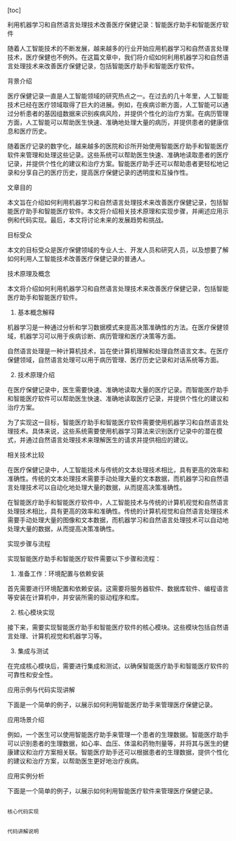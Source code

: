 
[toc]                    
                
                
利用机器学习和自然语言处理技术改善医疗保健记录：智能医疗助手和智能医疗软件

随着人工智能技术的不断发展，越来越多的行业开始应用机器学习和自然语言处理技术，医疗保健也不例外。在这篇文章中，我们将介绍如何利用机器学习和自然语言处理技术来改善医疗保健记录，包括智能医疗助手和智能医疗软件。

背景介绍

医疗保健记录一直是人工智能领域的研究热点之一。在过去的几十年里，人工智能技术已经在医疗领域取得了巨大的进展。例如，在疾病诊断方面，人工智能可以通过分析患者的基因组数据来识别疾病风险，并提供个性化的治疗方案。在病历管理方面，人工智能可以帮助医生快速、准确地处理大量的病历，并提供患者的健康信息和医疗历史。

随着医疗记录的数字化，越来越多的医院和诊所开始使用智能医疗助手和智能医疗软件来管理和处理这些记录。这些系统可以帮助医生快速、准确地读取患者的医疗记录，并提供个性化的建议和治疗方案。智能医疗助手还可以帮助患者更轻松地记录和分享自己的医疗历史，提高医疗保健记录的透明度和互操作性。

文章目的

本文旨在介绍如何利用机器学习和自然语言处理技术来改善医疗保健记录，包括智能医疗助手和智能医疗软件。本文将介绍相关技术原理和实现步骤，并阐述应用示例和代码实现。最后，本文将讨论未来的发展趋势和挑战。

目标受众

本文的目标受众是医疗保健领域的专业人士、开发人员和研究人员，以及想要了解如何利用人工智能技术改善医疗保健记录的普通人。

技术原理及概念

本文将介绍如何利用机器学习和自然语言处理技术来改善医疗保健记录，包括智能医疗助手和智能医疗软件。

1. 基本概念解释

机器学习是一种通过分析和学习数据模式来提高决策准确性的方法。在医疗保健领域，机器学习可以用于疾病诊断、病历管理和医疗决策等方面。

自然语言处理是一种计算机技术，旨在使计算机理解和处理自然语言文本。在医疗保健领域，自然语言处理可以用于病历管理、医疗历史记录和对话系统等方面。

2. 技术原理介绍

在医疗保健记录中，医生需要快速、准确地读取大量的医疗记录。而智能医疗助手和智能医疗软件可以帮助医生快速、准确地读取医疗记录，并提供个性化的建议和治疗方案。

为了实现这一目标，智能医疗助手和智能医疗软件需要使用机器学习和自然语言处理技术。具体来说，这些系统需要使用机器学习算法来识别医疗记录中的潜在模式，并通过自然语言处理技术来理解医生的请求并提供相应的建议。

相关技术比较

在医疗保健记录中，人工智能技术与传统的文本处理技术相比，具有更高的效率和准确性。传统的文本处理技术需要手动处理大量的文本数据，而机器学习和自然语言处理技术可以自动化地处理大量的数据，从而提高决策准确性。

在智能医疗助手和智能医疗软件中，人工智能技术与传统的计算机视觉和自然语言处理技术相比，具有更高的效率和准确性。传统的计算机视觉和自然语言处理技术需要手动处理大量的图像和文本数据，而机器学习和自然语言处理技术可以自动地处理大量的数据，从而提高决策准确性。

实现步骤与流程

实现智能医疗助手和智能医疗软件需要以下步骤和流程：

1. 准备工作：环境配置与依赖安装

首先需要进行环境配置和依赖安装。这需要将服务器软件、数据库软件、编程语言等安装在计算机中，并安装所需的驱动程序和库。

2. 核心模块实现

接下来，需要实现智能医疗助手和智能医疗软件的核心模块。这些模块包括自然语言处理、计算机视觉和机器学习等。

3. 集成与测试

在完成核心模块后，需要进行集成和测试，以确保智能医疗助手和智能医疗软件的可靠性和安全性。

应用示例与代码实现讲解

下面是一个简单的例子，以展示如何利用智能医疗助手来管理医疗保健记录。

应用场景介绍

例如，一个医生可以使用智能医疗助手来管理一个患者的生理数据。智能医疗助手可以识别患者的生理数据，如心率、血压、体温和药物剂量等，并将其与医生的健康建议和治疗方案相关联。智能医疗助手还可以根据患者的生理数据，提供个性化的建议和治疗方案，以帮助医生更好地治疗疾病。

应用实例分析

下面是一个简单的例子，以展示如何利用智能医疗软件来管理医疗保健记录。

```

核心代码实现
```

```

代码讲解说明
```

